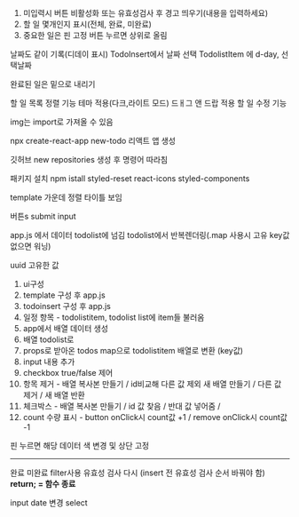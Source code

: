 
1. 미입력시 버튼 비활성화 또는 유효성검사 후 경고 띄우기(내용을 입력하세요)
2. 할 일 몇개인지 표시(전체, 완료, 미완료) 
3. 중요한 일은 핀 고정 버튼 누르면 상위로 올림


날짜도 같이 기록(디데이 표시)
TodoInsert에서 날짜 선택
TodolistItem 에 d-day, 선택날짜


완료된 일은 밑으로 내리기

할 일 목록 정렬 기능
테마 적용(다크,라이트 모드)
드ㅐ그 앤 드랍 적용
할 일 수정 기능




img는 import로 가져올 수 있음

npx create-react-app new-todo
리액트 앱 생성

깃허브 new repositories
생성 후 명령어 따라침

패키지 설치
npm istall styled-reset react-icons styled-components

template 
가운데 정렬 타이틀 보임 

버튼s
submit
input


app.js 에서 데이터 todolist에 넘김
todolist에서 반복렌더링(.map 사용시 고유 key값 없으면 워닝)

uuid 고유한 값



1. ui구성
2. template 구성 후 app.js
3. todoinsert 구성 후 app.js
4. 일정 항목 - todolistitem, todolist
list에 item들 불러옴
5. app에서 배열 데이터 생성
6. 배열 todolist로 
7. props로 받아온 todos map으로 todolistitem 배열로 변환 (key값)
8. input 내용 추가 
9. checkbox true/false 제어
10. 항목 제거 - 배열 복사본 만들기 / id비교해 다른 값 제외 새 배열 만들기 / 다른 값 제거 / 새 배열 반환
11. 체크박스 - 배열 복사본 만들기  / id 값 찾음 / 반대 값 넣어줌 / 
12. count 수량 표시 - button onClick시 count값 +1 / remove onClick시 count값 -1

핀  누르면 해당 데이터 색 변경 및 상단 고정




***
완료 미완료 filter사용 
유효성 검사 다시
(insert 전 유효성 검사 순서 바꿔야 함)
__return; = 함수 종료__


input date 변경 select 